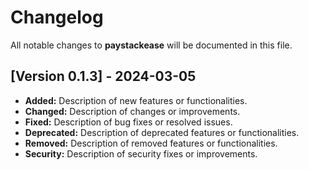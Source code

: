 # Changelog

All notable changes to **paystackease** will be documented in this file.

## [Version 0.1.3] - 2024-03-05
- **Added:** Description of new features or functionalities.
- **Changed:** Description of changes or improvements.
- **Fixed:** Description of bug fixes or resolved issues.
- **Deprecated:** Description of deprecated features or functionalities.
- **Removed:** Description of removed features or functionalities.
- **Security:** Description of security fixes or improvements.


